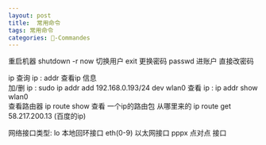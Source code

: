 ```yaml
---
layout: post
title:  常用命令
tags: 常用命令
categories: -Commandes
---
```




重启机器    shutdown -r now 
切换用户  exit
更换密码 passwd 进账户 直接改密码 

ip 
查询   ip :    addr    查看ip 信息  
加/删 ip :    sudo ip addr add 192.168.0.193/24 dev wlan0
查看   ip :  ip addr  show wlan0  
查看路由器   ip route show
查看 一个ip的路由包 从哪里来的 ip route get 58.217.200.13 (百度的ip)

网络接口类型:
lo  本地回环接口
eth(0-9)  以太网接口
pppx 点对点 接口
